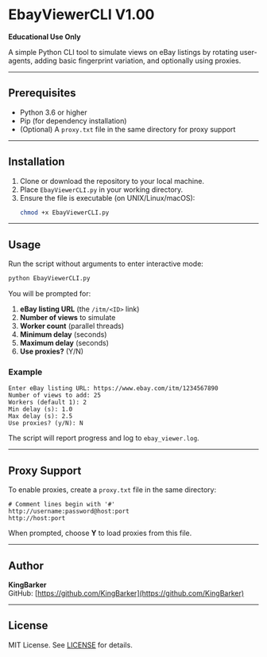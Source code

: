 # EbayViewerCLI V1.00

**Educational Use Only**

A simple Python CLI tool to simulate views on eBay listings by rotating user-agents, adding basic fingerprint variation, and optionally using proxies.

---

## Prerequisites

- Python 3.6 or higher  
- Pip (for dependency installation)  
- (Optional) A `proxy.txt` file in the same directory for proxy support  

---

## Installation

1. Clone or download the repository to your local machine.  
2. Place `EbayViewerCLI.py` in your working directory.  
3. Ensure the file is executable (on UNIX/Linux/macOS):  
   ```bash
   chmod +x EbayViewerCLI.py
   ```

---

## Usage

Run the script without arguments to enter interactive mode:

```bash
python EbayViewerCLI.py
```

You will be prompted for:  
1. **eBay listing URL** (the `/itm/<ID>` link)  
2. **Number of views** to simulate  
3. **Worker count** (parallel threads)  
4. **Minimum delay** (seconds)  
5. **Maximum delay** (seconds)  
6. **Use proxies?** (Y/N)  

### Example

```text
Enter eBay listing URL: https://www.ebay.com/itm/1234567890
Number of views to add: 25
Workers (default 1): 2
Min delay (s): 1.0
Max delay (s): 2.5
Use proxies? (y/N): N
```

The script will report progress and log to `ebay_viewer.log`.

---

## Proxy Support

To enable proxies, create a `proxy.txt` file in the same directory:

```
# Comment lines begin with '#'
http://username:password@host:port
http://host:port
```

When prompted, choose **Y** to load proxies from this file.

---

## Author

**KingBarker**  
GitHub: [https://github.com/KingBarker](https://github.com/KingBarker)

---

## License

MIT License. See [LICENSE](LICENSE) for details.  
